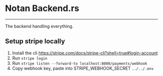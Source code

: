 # Notan Backend.rs
----

The backend handling everything.

## Setup stripe locally
1. Install the cli https://stripe.com/docs/stripe-cli?shell=true#login-account
2. Run `stripe login`
3. Run `stripe listen --forward-to localhost:8000/payments/webhook`
4. Copy webhook key, paste into STRIPE_WEBHOOK_SECRET `../../.env`
